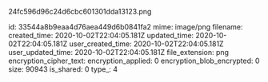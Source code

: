 24fc596d96c24d6cbc601301dda13123.png

id: 33544a8b9eaa4d76aea449d6b0841fa2
mime: image/png
filename: 
created_time: 2020-10-02T22:04:05.181Z
updated_time: 2020-10-02T22:04:05.181Z
user_created_time: 2020-10-02T22:04:05.181Z
user_updated_time: 2020-10-02T22:04:05.181Z
file_extension: png
encryption_cipher_text: 
encryption_applied: 0
encryption_blob_encrypted: 0
size: 90943
is_shared: 0
type_: 4